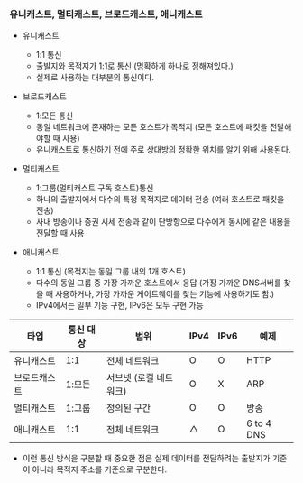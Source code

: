 ### 유니캐스트, 멀티캐스트, 브로드캐스트, 애니캐스트

- 유니캐스트

  - 1:1 통신
  - 출발지와 목적지가 1:1로 통신 (명확하게 하나로 정해져있다.)
  - 실제로 사용하는 대부분의 통신이다.

- 브로드캐스트

  - 1:모든 통신
  - 동일 네트워크에 존재하는 모든 호스트가 목적지 (모든 호스트에 패킷을 전달해야할 때 사용)
  - 유니캐스트로 통신하기 전에 주로 상대방의 정확한 위치를 알기 위해 사용된다.

- 멀티캐스트

  - 1:그룹(멀티캐스트 구독 호스트)통신
  - 하나의 출발지에서 다수의 특정 목적지로 데이터 전송 (여러 호스트로 패킷을 전송)
  - 사내 방송이나 증권 시세 전송과 같이 단방향으로 다수에게 동시에 같은 내용을 전달할 때 사용

- 애니캐스트

  - 1:1 통신 (목적지는 동일 그룹 내의 1개 호스트)
  - 다수의 동일 그룹 중 가장 가까운 호스트에서 응답
    (가장 가까운 DNS서버를 찾을 때 사용하거나, 가장 가까운 게이트웨이를 찾는 기능에 사용하기도 함.)
  - IPv4에서는 일부 기능 구현, IPv6은 모두 구현 가능

| 타입         | 통신 대상 | 범위                   | IPv4 | IPv6 | 예제       |
| ------------ | --------- | ---------------------- | ---- | ---- | ---------- |
| 유니캐스트   | 1:1       | 전체 네트워크          | O    | O    | HTTP       |
| 브로드캐스트 | 1:모든    | 서브넷 (로컬 네트워크) | O    | X    | ARP        |
| 멀티캐스트   | 1:그룹    | 정의된 구간            | O    | O    | 방송       |
| 애니캐스트   | 1:1       | 전체 네트워크          | △    | O    | 6 to 4 DNS |

- 이런 통신 방식을 구분할 때 중요한 점은 실제 데이터를 전달하려는 출발지가 기준이 아니라 목적지 주소를 기준으로 구분한다.
